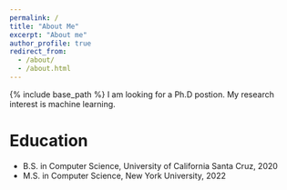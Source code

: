 ```yaml
---
permalink: /
title: "About Me"
excerpt: "About me"
author_profile: true
redirect_from: 
  - /about/
  - /about.html
---
```


{% include base_path %}
I am looking for a Ph.D postion. My research interest is machine learning.

Education
======
* B.S. in Computer Science, University of California Santa Cruz, 2020
* M.S. in Computer Science, New York University, 2022


  
